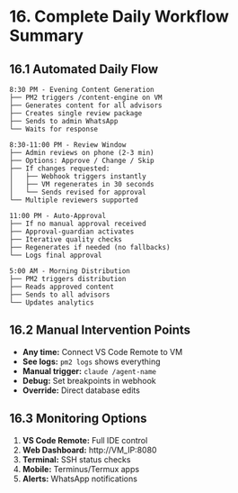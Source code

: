 # 16. Complete Daily Workflow Summary

## 16.1 Automated Daily Flow
```
8:30 PM - Evening Content Generation
├── PM2 triggers /content-engine on VM
├── Generates content for all advisors
├── Creates single review package
├── Sends to admin WhatsApp
└── Waits for response

8:30-11:00 PM - Review Window
├── Admin reviews on phone (2-3 min)
├── Options: Approve / Change / Skip
├── If changes requested:
│   ├── Webhook triggers instantly
│   ├── VM regenerates in 30 seconds
│   └── Sends revised for approval
└── Multiple reviewers supported

11:00 PM - Auto-Approval
├── If no manual approval received
├── Approval-guardian activates
├── Iterative quality checks
├── Regenerates if needed (no fallbacks)
└── Logs final approval

5:00 AM - Morning Distribution
├── PM2 triggers distribution
├── Reads approved content
├── Sends to all advisors
└── Updates analytics
```

## 16.2 Manual Intervention Points
- **Any time:** Connect VS Code Remote to VM
- **See logs:** `pm2 logs` shows everything
- **Manual trigger:** `claude /agent-name`
- **Debug:** Set breakpoints in webhook
- **Override:** Direct database edits

## 16.3 Monitoring Options
1. **VS Code Remote:** Full IDE control
2. **Web Dashboard:** http://VM_IP:8080
3. **Terminal:** SSH status checks
4. **Mobile:** Terminus/Termux apps
5. **Alerts:** WhatsApp notifications
